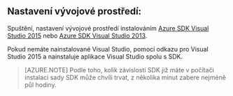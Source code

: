 ## <a name="setupdevenv"></a>Nastavení vývojové prostředí:

Spuštění, nastavení vývojové prostředí instalováním [Azure SDK Visual Studio 2015](http://go.microsoft.com/fwlink/?linkid=518003) nebo [Azure SDK Visual Studio 2013](http://go.microsoft.com/fwlink/?LinkID=324322).

Pokud nemáte nainstalované Visual Studio, pomocí odkazu pro Visual Studio 2015 a nainstaluje aplikace Visual Studio spolu s SDK.

>[AZURE.NOTE] Podle toho, kolik závislostí SDK již máte v počítači instalaci sady SDK může chvíli trvat, z několika minut zabere nejméně půl hodiny.
